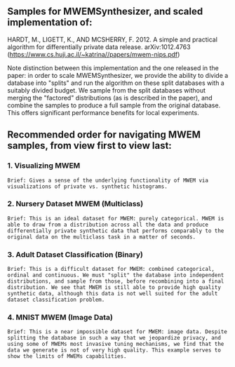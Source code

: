 ## Samples for MWEMSynthesizer, and scaled implementation of:
HARDT, M., LIGETT, K., AND MCSHERRY, F. 2012. A simple and practical algorithm for differentially private data release. arXiv:1012.4763 (https://www.cs.huji.ac.il/~katrina//papers/mwem-nips.pdf)

Note distinction between this implementation and the one released in the paper: in order to scale MWEMSynthesizer, we provide the ability to divide a database into "splits" and run the algorithm on these split databases with a suitably divided budget. We sample from the split databases without merging the "factored" distributions (as is described in the paper), and combine the samples to produce a full sample from the original database. This offers significant performance benefits for local experiments.

## Recommended order for navigating MWEM samples, from view first to view last:

### 1. Visualizing MWEM
    Brief: Gives a sense of the underlying functionality of MWEM via visualizations of private vs. synthetic histograms.

### 2. Nursery Dataset MWEM (Multiclass)
    Brief: This is an ideal dataset for MWEM: purely categorical. MWEM is able to draw from a distribution across all the data and produce differentially private synthetic data that performs comparably to the original data on the multiclass task in a matter of seconds.
    
### 3. Adult Dataset Classification (Binary)
    Brief: This is a difficult dataset for MWEM: combined categorical, ordinal and continuous. We must "split" the database into independent distributions, and sample from those, before recombining into a final distribution. We see that MWEM is still able to provide high quality synthetic data, although this data is not well suited for the adult dataset classification problem.

### 4. MNIST MWEM (Image Data)
    Brief: This is a near impossible dataset for MWEM: image data. Despite splitting the database in such a way that we jeopardize privacy, and using some of MWEMs most invasive tuning mechanisms, we find that the data we generate is not of very high quality. This example serves to show the limits of MWEMs capabilities.